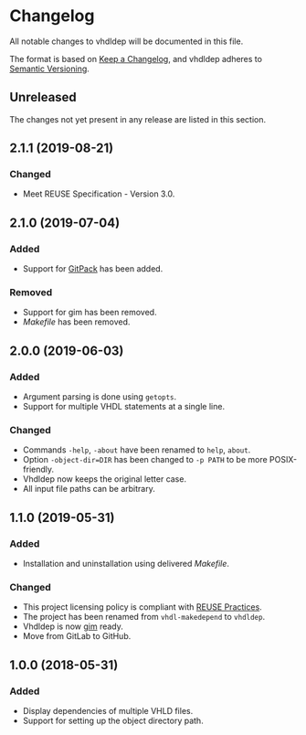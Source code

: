 # Changelog

All notable changes to vhdldep will be documented in this file.

The format is based on [Keep a Changelog](https://keepachangelog.com/en/1.0.0/), and vhdldep adheres to [Semantic Versioning](https://semver.org/spec/v2.0.0.html).

## Unreleased

The changes not yet present in any release are listed in this section.

## 2.1.1 (2019-08-21)

### Changed

* Meet REUSE Specification - Version 3.0.

## 2.1.0 (2019-07-04)

### Added

* Support for [GitPack](https://github.com/dominiksalvet/gitpack) has been added.

### Removed

* Support for gim has been removed.
* *Makefile* has been removed.

## 2.0.0 (2019-06-03)

### Added

* Argument parsing is done using `getopts`.
* Support for multiple VHDL statements at a single line.

### Changed

* Commands `-help`, `-about` have been renamed to `help`, `about`.
* Option `-object-dir=DIR` has been changed to `-p PATH` to be more POSIX-friendly.
* Vhdldep now keeps the original letter case.
* All input file paths can be arbitrary.

## 1.1.0 (2019-05-31)

### Added

* Installation and uninstallation using delivered *Makefile*.

### Changed

* This project licensing policy is compliant with [REUSE Practices](https://reuse.software/practices/2.0/).
* The project has been renamed from `vhdl-makedepend` to `vhdldep`.
* Vhdldep is now [gim](https://github.com/dominiksalvet/gim) ready.
* Move from GitLab to GitHub.

## 1.0.0 (2018-05-31)

### Added

* Display dependencies of multiple VHLD files.
* Support for setting up the object directory path.
